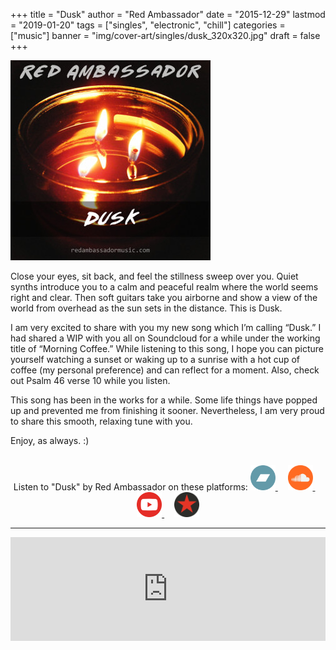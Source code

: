 +++
title = "Dusk"
author = "Red Ambassador"
date = "2015-12-29"
lastmod = "2019-01-20"
tags = ["singles", "electronic", "chill"]
categories = ["music"]
banner = "img/cover-art/singles/dusk_320x320.jpg"
draft = false
+++

<img src="/img/cover-art/singles/dusk_320x320.jpg" class="thumb" alt="Dusk by Red Ambassador cover at">

Close your eyes, sit back, and feel the stillness sweep over you. Quiet synths
introduce you to a calm and peaceful realm where the world seems right and
clear. Then soft guitars take you airborne and show a view of the world from
overhead as the sun sets in the distance. This is Dusk.

I am very excited to share with you my new song which I’m calling “Dusk.” I
had shared a WIP with you all on Soundcloud for a while under the working
title of “Morning Coffee.” While listening to this song, I hope you can
picture yourself watching a sunset or waking up to a sunrise with a hot cup
of coffee (my personal preference) and can reflect for a moment. Also, check
out Psalm 46 verse 10 while you listen.

This song has been in the works for a while. Some life things have popped up
and prevented me from finishing it sooner. Nevertheless, I am very proud to
share this smooth, relaxing tune with you.

Enjoy, as always. :)

<br>

<center>
Listen to "Dusk" by Red Ambassador on these platforms:

<a target="_blank" href="//red-ambassador.bandcamp.com/track/dusk" title="Bandcamp">
    <img height=40px src="/img/thirdparty/bandcamp.svg">
</a>
&nbsp;
&nbsp;
<a target="_blank" href="//soundcloud.com/red-ambassador/dusk" title="Soundcloud">
    <img height=40px src="/img/thirdparty/soundcloud.svg">
</a>
&nbsp;
&nbsp;
<a target="_blank" href="//www.youtube.com/watch?v=3l0X_83Rvk8" title="YouTube">
    <img height=40px src="/img/thirdparty/yt_rc.svg">
</a>
&nbsp;
&nbsp;
<a target="_blank" href="//www.reverbnation.com/redambassador/song/24992987-dusk" title="ReverbNation">
    <img height=40px src="/img/thirdparty/reverbnation_logo_min.svg">
</a>
</center>

-------------------------------------------------------------------------------

<iframe width="100%" height="166" scrolling="no" framebor<iframe width="100%" height="166" scrolling="no" frameborder="no" allow="autoplay" src="https://w.soundcloud.com/player/?url=https%3A//api.soundcloud.com/tracks/239479468&color=%23d00000&auto_play=false&hide_related=false&show_comments=true&show_user=true&show_reposts=false&show_teaser=true"></iframe>
